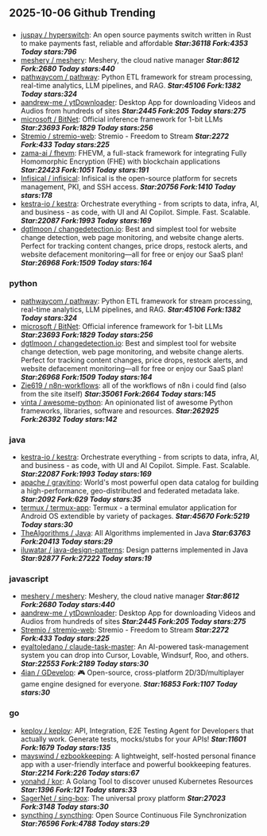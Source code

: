 ## 2025-10-06 Github Trending

### 
* [juspay / hyperswitch](https://github.com/juspay/hyperswitch): An open source payments switch written in Rust to make payments fast, reliable and affordable ***Star:36118 Fork:4353 Today stars:796***
* [meshery / meshery](https://github.com/meshery/meshery): Meshery, the cloud native manager ***Star:8612 Fork:2680 Today stars:440***
* [pathwaycom / pathway](https://github.com/pathwaycom/pathway): Python ETL framework for stream processing, real-time analytics, LLM pipelines, and RAG. ***Star:45106 Fork:1382 Today stars:324***
* [aandrew-me / ytDownloader](https://github.com/aandrew-me/ytDownloader): Desktop App for downloading Videos and Audios from hundreds of sites ***Star:2445 Fork:205 Today stars:275***
* [microsoft / BitNet](https://github.com/microsoft/BitNet): Official inference framework for 1-bit LLMs ***Star:23693 Fork:1829 Today stars:256***
* [Stremio / stremio-web](https://github.com/Stremio/stremio-web): Stremio - Freedom to Stream ***Star:2272 Fork:433 Today stars:225***
* [zama-ai / fhevm](https://github.com/zama-ai/fhevm): FHEVM, a full-stack framework for integrating Fully Homomorphic Encryption (FHE) with blockchain applications ***Star:22423 Fork:1051 Today stars:191***
* [Infisical / infisical](https://github.com/Infisical/infisical): Infisical is the open-source platform for secrets management, PKI, and SSH access. ***Star:20756 Fork:1410 Today stars:178***
* [kestra-io / kestra](https://github.com/kestra-io/kestra): Orchestrate everything - from scripts to data, infra, AI, and business - as code, with UI and AI Copilot. Simple. Fast. Scalable. ***Star:22087 Fork:1993 Today stars:169***
* [dgtlmoon / changedetection.io](https://github.com/dgtlmoon/changedetection.io): Best and simplest tool for website change detection, web page monitoring, and website change alerts. Perfect for tracking content changes, price drops, restock alerts, and website defacement monitoring—all for free or enjoy our SaaS plan! ***Star:26968 Fork:1509 Today stars:164***

### python
* [pathwaycom / pathway](https://github.com/pathwaycom/pathway): Python ETL framework for stream processing, real-time analytics, LLM pipelines, and RAG. ***Star:45106 Fork:1382 Today stars:324***
* [microsoft / BitNet](https://github.com/microsoft/BitNet): Official inference framework for 1-bit LLMs ***Star:23693 Fork:1829 Today stars:256***
* [dgtlmoon / changedetection.io](https://github.com/dgtlmoon/changedetection.io): Best and simplest tool for website change detection, web page monitoring, and website change alerts. Perfect for tracking content changes, price drops, restock alerts, and website defacement monitoring—all for free or enjoy our SaaS plan! ***Star:26968 Fork:1509 Today stars:164***
* [Zie619 / n8n-workflows](https://github.com/Zie619/n8n-workflows): all of the workflows of n8n i could find (also from the site itself) ***Star:35061 Fork:2664 Today stars:145***
* [vinta / awesome-python](https://github.com/vinta/awesome-python): An opinionated list of awesome Python frameworks, libraries, software and resources. ***Star:262925 Fork:26392 Today stars:142***

### java
* [kestra-io / kestra](https://github.com/kestra-io/kestra): Orchestrate everything - from scripts to data, infra, AI, and business - as code, with UI and AI Copilot. Simple. Fast. Scalable. ***Star:22087 Fork:1993 Today stars:169***
* [apache / gravitino](https://github.com/apache/gravitino): World's most powerful open data catalog for building a high-performance, geo-distributed and federated metadata lake. ***Star:2092 Fork:629 Today stars:35***
* [termux / termux-app](https://github.com/termux/termux-app): Termux - a terminal emulator application for Android OS extendible by variety of packages. ***Star:45670 Fork:5219 Today stars:30***
* [TheAlgorithms / Java](https://github.com/TheAlgorithms/Java): All Algorithms implemented in Java ***Star:63763 Fork:20413 Today stars:29***
* [iluwatar / java-design-patterns](https://github.com/iluwatar/java-design-patterns): Design patterns implemented in Java ***Star:92877 Fork:27222 Today stars:19***

### javascript
* [meshery / meshery](https://github.com/meshery/meshery): Meshery, the cloud native manager ***Star:8612 Fork:2680 Today stars:440***
* [aandrew-me / ytDownloader](https://github.com/aandrew-me/ytDownloader): Desktop App for downloading Videos and Audios from hundreds of sites ***Star:2445 Fork:205 Today stars:275***
* [Stremio / stremio-web](https://github.com/Stremio/stremio-web): Stremio - Freedom to Stream ***Star:2272 Fork:433 Today stars:225***
* [eyaltoledano / claude-task-master](https://github.com/eyaltoledano/claude-task-master): An AI-powered task-management system you can drop into Cursor, Lovable, Windsurf, Roo, and others. ***Star:22553 Fork:2189 Today stars:30***
* [4ian / GDevelop](https://github.com/4ian/GDevelop): 🎮 Open-source, cross-platform 2D/3D/multiplayer game engine designed for everyone. ***Star:16853 Fork:1107 Today stars:30***

### go
* [keploy / keploy](https://github.com/keploy/keploy): API, Integration, E2E Testing Agent for Developers that actually work. Generate tests, mocks/stubs for your APIs! ***Star:11601 Fork:1679 Today stars:135***
* [mayswind / ezbookkeeping](https://github.com/mayswind/ezbookkeeping): A lightweight, self-hosted personal finance app with a user-friendly interface and powerful bookkeeping features. ***Star:2214 Fork:226 Today stars:67***
* [yonahd / kor](https://github.com/yonahd/kor): A Golang Tool to discover unused Kubernetes Resources ***Star:1396 Fork:121 Today stars:33***
* [SagerNet / sing-box](https://github.com/SagerNet/sing-box): The universal proxy platform ***Star:27023 Fork:3148 Today stars:30***
* [syncthing / syncthing](https://github.com/syncthing/syncthing): Open Source Continuous File Synchronization ***Star:76596 Fork:4788 Today stars:29***
